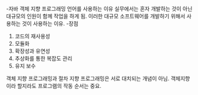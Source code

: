-자바 객체 지향 프로그래밍 언어를 사용하는 이유
실무에서는 혼자 개발하는 것이 아닌 대규모의 인원이 함께 작업을 하게 됨. 이러한 대규모 소프트웨어를 개발하기 위해서 사용하는 것이 사용하는 이유.
-장점
1. 코드의 재사용성
2. 모듈화
3. 확장성과 유연성
4. 추상화를 통한 복잡도 관리
5. 유지 보수

객체 지향 프로그래밍과 절차 지향 프로그래밍은 서로 대치되는 개념이 아님. 객체지향이라 할지라도 프로그램의 작동 순서는 중요.